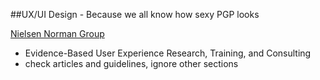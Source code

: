 ##UX/UI Design - Because we all know how sexy PGP looks







[Nielsen Norman Group](http://www.nngroup.com)
* Evidence-Based User Experience Research, Training, and Consulting
* check articles and guidelines, ignore other sections